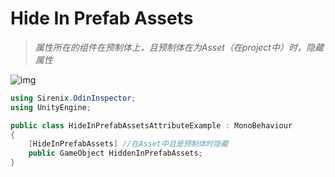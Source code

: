 # Hide In Prefab Assets

> *属性所在的组件在预制体上，且预制体在为Asset（在project中）时，隐藏属性*

![img](https://aihailan.com/wp-content/uploads/2020/11/post-604-5fb7da1c7e7eb.png)

```cs
using Sirenix.OdinInspector;
using UnityEngine;

public class HideInPrefabAssetsAttributeExample : MonoBehaviour
{
    [HideInPrefabAssets] //在Asset中且是预制体时隐藏
    public GameObject HiddenInPrefabAssets;
}
```